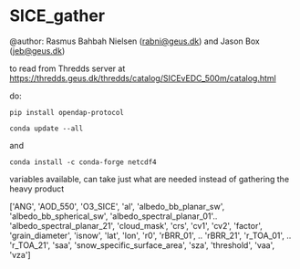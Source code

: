 # SICE_gather

@author: Rasmus Bahbah Nielsen (rabni@geus.dk) and Jason Box (jeb@geus.dk)

to read from Thredds server at https://thredds.geus.dk/thredds/catalog/SICEvEDC_500m/catalog.html

do:

    pip install opendap-protocol
    
    conda update --all

and

    conda install -c conda-forge netcdf4


variables available, can take just what are needed instead of gathering the heavy product

['ANG', 'AOD_550', 'O3_SICE', 'al', 'albedo_bb_planar_sw', 'albedo_bb_spherical_sw', 
 'albedo_spectral_planar_01'.. 'albedo_spectral_planar_21',
 'cloud_mask', 'crs', 'cv1', 'cv2', 'factor', 'grain_diameter', 'isnow', 'lat', 'lon', 'r0', 
 'rBRR_01', .. 'rBRR_21', 
 'r_TOA_01', .. 'r_TOA_21', 'saa', 'snow_specific_surface_area', 'sza',
 'threshold', 'vaa', 'vza']
